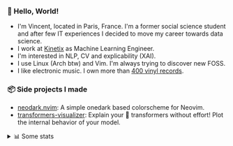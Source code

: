 ### 👋 Hello, World!

- I'm Vincent, located in Paris, France. I'm a former social science student and after few IT experiences I decided to move my career towards data science.
- I work at <a href="https://www.kinetix.tech/">Kinetix<a/> as Machine Learning Engineer.
- I'm interested in NLP, CV and explicability (XAI).
- I use Linux (Arch btw) and Vim. I'm always trying to discover new FOSS.
- I like electronic music. I own more than <a href="https://www.discogs.com/user/Voigt_Kampff/collection">400 vinyl records<a/>.

### 📦 Side projects I made
  
- [neodark.nvim](https://github.com/VDuchauffour/neodark.nvim): A simple onedark based colorscheme for Neovim.
- [transformers-visualizer](https://github.com/VDuchauffour/transformers-visualizer): Explain your 🤗 transformers without effort! Plot the internal behavior of your model. 

<details><summary>📊 Some stats</summary>  
  
<p align="center">
  <img alt="VDuchauffour's github stats" src="https://github-readme-stats.vercel.app/api?username=VDuchauffour&count_private=true&include_all_commits=true&show_icons=true&theme=react"/>
  <br />
  <img alt="VDuchauffour's streak stats" src="https://streak-stats.demolab.com?user=VDuchauffour&theme=react"/>
  <br />
  <img alt="VDuchauffour's language stats" src="https://github-readme-stats.vercel.app/api/top-langs/?username=VDuchauffour&count_private=true&include_all_commits=true&show_icons=true&layout=compact&theme=react"/>
  <!--   <br />
  <img alt="VDuchauffour's Wakatime stats" src="https://github-readme-stats.vercel.app/api/wakatime?username=VDuchauffour&theme=react"/> -->
</p>

#### 🧭 Wakatime stats
<!--START_SECTION:waka-->
![Code Time](http://img.shields.io/badge/Code%20Time-521%20hrs%2041%20mins-blue)

![Lines of code](https://img.shields.io/badge/From%20Hello%20World%20I%27ve%20Written-113.3%20thousand%20lines%20of%20code-blue)

**🐱 My GitHub Data** 

> 📦 18.1 kB Used in GitHub's Storage 
 > 
> 🏆 1,010 Contributions in the Year 2023
 > 
> 🚫 Not Opted to Hire
 > 
> 📜 6 Public Repositories 
 > 
> 🔑 2 Private Repositories 
 > 
**I'm an Early 🐤** 

```text
🌞 Morning                72 commits          █░░░░░░░░░░░░░░░░░░░░░░░░   04.91 % 
🌆 Daytime                896 commits         ███████████████░░░░░░░░░░   61.12 % 
🌃 Evening                413 commits         ███████░░░░░░░░░░░░░░░░░░   28.17 % 
🌙 Night                  85 commits          █░░░░░░░░░░░░░░░░░░░░░░░░   05.80 % 
```
📅 **I'm Most Productive on Monday** 

```text
Monday                   403 commits         ███████░░░░░░░░░░░░░░░░░░   27.49 % 
Tuesday                  177 commits         ███░░░░░░░░░░░░░░░░░░░░░░   12.07 % 
Wednesday                217 commits         ████░░░░░░░░░░░░░░░░░░░░░   14.80 % 
Thursday                 305 commits         █████░░░░░░░░░░░░░░░░░░░░   20.80 % 
Friday                   275 commits         █████░░░░░░░░░░░░░░░░░░░░   18.76 % 
Saturday                 33 commits          █░░░░░░░░░░░░░░░░░░░░░░░░   02.25 % 
Sunday                   56 commits          █░░░░░░░░░░░░░░░░░░░░░░░░   03.82 % 
```


📊 **This Week I Spent My Time On** 

```text
💬 Programming Languages: 
Python                   20 hrs 17 mins      ███████████████░░░░░░░░░░   60.41 % 
YAML                     8 hrs 5 mins        ██████░░░░░░░░░░░░░░░░░░░   24.08 % 
TOML                     1 hr 48 mins        █░░░░░░░░░░░░░░░░░░░░░░░░   05.39 % 
Bash                     59 mins             █░░░░░░░░░░░░░░░░░░░░░░░░   02.94 % 
Text                     50 mins             █░░░░░░░░░░░░░░░░░░░░░░░░   02.49 % 
```


 Last Updated on 21/03/2023 00:36:42 UTC
<!--END_SECTION:waka-->
</details>
